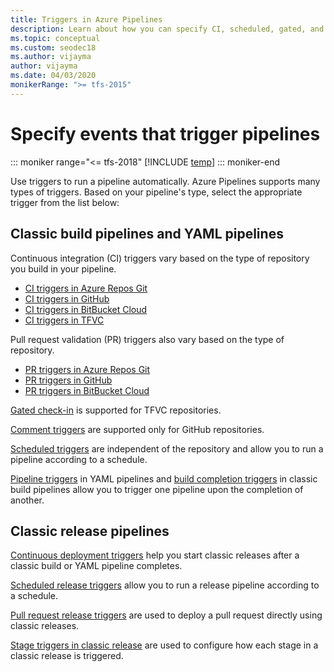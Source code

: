 ```yaml
---
title: Triggers in Azure Pipelines
description: Learn about how you can specify CI, scheduled, gated, and other triggers in Azure Pipelines
ms.topic: conceptual
ms.custom: seodec18
ms.author: vijayma
author: vijayma
ms.date: 04/03/2020
monikerRange: ">= tfs-2015"
---
```


# Specify events that trigger pipelines

::: moniker range="<= tfs-2018"
[!INCLUDE [temp](../includes/concept-rename-note.md)]
::: moniker-end

Use triggers to run a pipeline automatically. Azure Pipelines supports many types of triggers. Based on your pipeline's type, select the appropriate trigger from the list below:

<a name="ci"></a>

## Classic build pipelines and YAML pipelines

<a name="ci-triggers"></a>
Continuous integration (CI) triggers vary based on the type of repository you build in your pipeline.

- [CI triggers in Azure Repos Git](../repos/azure-repos-git.md#ci-triggers)
- [CI triggers in GitHub](../repos/github.md#ci-triggers)
- [CI triggers in BitBucket Cloud](../repos/bitbucket.md#ci-triggers)
- [CI triggers in TFVC](../repos/tfvc.md#ci-triggers)

<a name="pr-triggers"></a>
Pull request validation (PR) triggers also vary based on the type of repository.

- [PR triggers in Azure Repos Git](../repos/azure-repos-git.md#pr-triggers)
- [PR triggers in GitHub](../repos/github.md#pr-triggers)
- [PR triggers in BitBucket Cloud](../repos/bitbucket.md#pr-triggers)

[Gated check-in](../repos/tfvc.md#gated) is supported for TFVC repositories.

[Comment triggers](../repos/github.md#comment-triggers) are supported only for GitHub repositories.

[Scheduled triggers](../process/scheduled-triggers.md) are independent of the repository and allow you to run a pipeline according to a schedule.

[Pipeline triggers](../process/pipeline-triggers.md) in YAML pipelines and [build completion triggers](../process/pipeline-triggers.md) in classic build pipelines allow you to trigger one pipeline upon the completion of another.

## Classic release pipelines

[Continuous deployment triggers](../release/triggers.md#release-triggers) help you start classic releases after a classic build or YAML pipeline completes.

[Scheduled release triggers](../release/triggers.md#scheduled-triggers) allow you to run a release pipeline according to a schedule.

[Pull request release triggers](../release/triggers.md) are used to deploy a pull request directly using classic releases.

[Stage triggers in classic release](../release/triggers.md#env-triggers) are used to configure how each stage in a classic release is triggered.

